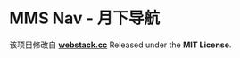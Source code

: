 MMS Nav - 月下导航
========
该项目修改自
**[webstack.cc](https://webstack.cc)** Released under the **MIT License**.

